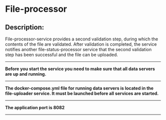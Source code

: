 # File-processor
## Description:

File-processor-service provides a second validation step,
during which the contents of the file are validated. After validation is completed,
the service notifies another file-status-processor service that the second validation step has been successful and the file can be uploaded.

---

**Before you start the service you need to make sure that all data servers are up and running.**

---

**The docker-compose.yml file for running data servers is located in the file-uploader service. It must be launched before all services are started.**

---


**The application port is 8082**

---
